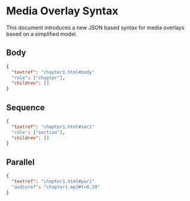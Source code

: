 # Media Overlay Syntax

This document introduces a new JSON based syntax for media overlays based on a simplified model.

## Body

```json
{
  "textref": "chapter1.html#body"
  "role": ["chapter"],
  "children": []
}
```

## Sequence

```json
{
  "textref": "chapter1.html#sec1"
  "role": ["section"],
  "children": []
}
```

## Parallel

```json
{
  "textref": "chapter1.html#par1"
  "audioref": "chapter1.mp3#t=0,20"
}
```
